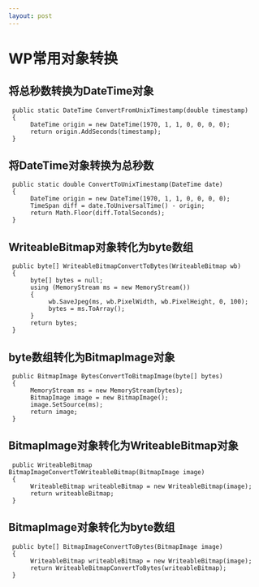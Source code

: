 ```yaml
---
layout: post
---
```


# WP常用对象转换

## 将总秒数转换为DateTime对象  

     public static DateTime ConvertFromUnixTimestamp(double timestamp)
     {
          DateTime origin = new DateTime(1970, 1, 1, 0, 0, 0, 0);
          return origin.AddSeconds(timestamp);
     }


## 将DateTime对象转换为总秒数  

     public static double ConvertToUnixTimestamp(DateTime date)
     {
          DateTime origin = new DateTime(1970, 1, 1, 0, 0, 0, 0);
          TimeSpan diff = date.ToUniversalTime() - origin;
          return Math.Floor(diff.TotalSeconds);
     }

## WriteableBitmap对象转化为byte数组  

     public byte[] WriteableBitmapConvertToBytes(WriteableBitmap wb)
     {
          byte[] bytes = null;
          using (MemoryStream ms = new MemoryStream())
          {
               wb.SaveJpeg(ms, wb.PixelWidth, wb.PixelHeight, 0, 100);
               bytes = ms.ToArray();
          }
          return bytes;
     }

## byte数组转化为BitmapImage对象  

     public BitmapImage BytesConvertToBitmapImage(byte[] bytes)
     {
          MemoryStream ms = new MemoryStream(bytes);
          BitmapImage image = new BitmapImage();
          image.SetSource(ms);
          return image;
     }

## BitmapImage对象转化为WriteableBitmap对象  

     public WriteableBitmap BitmapImageConvertToWriteableBitmap(BitmapImage image)
     {
          WriteableBitmap writeableBitmap = new WriteableBitmap(image);
          return writeableBitmap;
     }

## BitmapImage对象转化为byte数组  

     public byte[] BitmapImageConvertToBytes(BitmapImage image)
     {
          WriteableBitmap writeableBitmap = new WriteableBitmap(image);
          return WriteableBitmapConvertToBytes(writeableBitmap);
     }